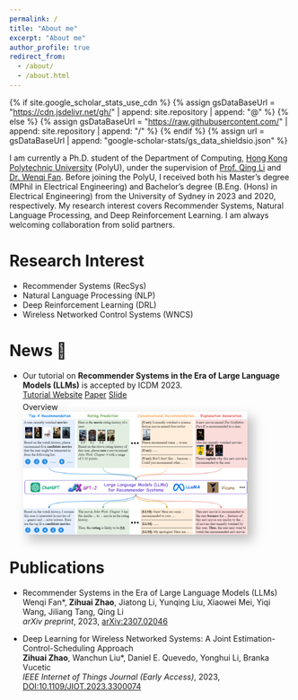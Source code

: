 ```yaml
---
permalink: /
title: "About me"
excerpt: "About me"
author_profile: true
redirect_from: 
  - /about/
  - /about.html
---
```

{% if site.google_scholar_stats_use_cdn %}
{% assign gsDataBaseUrl = "https://cdn.jsdelivr.net/gh/" | append: site.repository | append: "@" %}
{% else %}
{% assign gsDataBaseUrl = "https://raw.githubusercontent.com/" | append: site.repository | append: "/" %}
{% endif %}
{% assign url = gsDataBaseUrl | append: "google-scholar-stats/gs_data_shieldsio.json" %}

I am currently a Ph.D. student of the Department of Computing, [Hong Kong Polytechnic University](https://www.polyu.edu.hk/) (PolyU), under the supervision of [Prof. Qing Li](https://www4.comp.polyu.edu.hk/~csqli/) and [Dr. Wenqi Fan](https://wenqifan03.github.io/). Before joining the PolyU, I received both his Master’s degree (MPhil in Electrical Engineering) and Bachelor’s degree (B.Eng. (Hons) in Electrical Engineering) from the University of Sydney in 2023 and 2020, respectively. My research interest covers Recommender Systems, Natural Language Processing, and Deep Reinforcement Learning. I am always welcoming collaboration from solid partners.

Research Interest 
======
+ Recommender Systems (RecSys)
+ Natural Language Processing (NLP)
+ Deep Reinforcement Learning (DRL)
+ Wireless Networked Control Systems (WNCS) 

News 📣
======
+ Our tutorial on **Recommender Systems in the Era of Large Language Models (LLMs)** is accepted by ICDM 2023.
  <br> <a href="https://advanced-recommender-systems.github.io/llms_rec_tutorial/" class="button">Tutorial Website</a> <a href="/files/LLM4Rec.pdf" class="button">Paper</a> <a href="https://advanced-recommender-systems.github.io/llms_rec_tutorial/doc/RecSys+LLMs.pdf" class="button">Slide</a>
  <div class='paper-box-image' style='-webkit-filter: drop-shadow(10px 10px 10px rgba(0,0,0,.25)); filter: drop-shadow(10px 10px 10px rgba(0,0,0,.25)); margin-top: 5px;'><div><div class="badge">Overview</div><img src='/images/LLMs_tasks.png' alt="sym" width="400"></div></div>
   
Publications
======
+ Recommender Systems in the Era of Large Language Models (LLMs)
  <br> Wenqi Fan\*, **Zihuai Zhao**, Jiatong Li, Yunqing Liu, Xiaowei Mei, Yiqi Wang, Jiliang Tang, Qing Li
  <br> _arXiv preprint_, 2023, [arXiv:2307.02046](https://arxiv.org/abs/2307.02046)

+ Deep Learning for Wireless Networked Systems: A Joint Estimation-Control-Scheduling Approach
  <br> **Zihuai Zhao**, Wanchun Liu\*, Daniel E. Quevedo, Yonghui Li, Branka Vucetic
  <br> _IEEE Internet of Things Journal (Early Access)_, 2023, [DOI:10.1109/JIOT.2023.3300074](https://ieeexplore.ieee.org/document/10197647)
